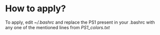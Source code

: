 # How to apply?

To apply, edit _~/.bashrc_ and replace the PS1 present in your .bashrc with any one of the mentioned lines from _PS1_colors.txt_
